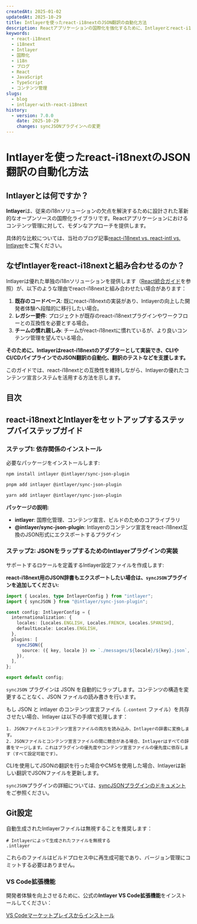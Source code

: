 ```yaml
---
createdAt: 2025-01-02
updatedAt: 2025-10-29
title: Intlayerを使ったreact-i18nextのJSON翻訳の自動化方法
description: Reactアプリケーションの国際化を強化するために、Intlayerとreact-i18nextを使ってJSON翻訳を自動化する方法。
keywords:
  - react-i18next
  - i18next
  - Intlayer
  - 国際化
  - i18n
  - ブログ
  - React
  - JavaScript
  - TypeScript
  - コンテンツ管理
slugs:
  - blog
  - intlayer-with-react-i18next
history:
  - version: 7.0.0
    date: 2025-10-29
    changes: syncJSONプラグインへの変更
---
```


# Intlayerを使ったreact-i18nextのJSON翻訳の自動化方法

## Intlayerとは何ですか？

**Intlayer**は、従来のi18nソリューションの欠点を解決するために設計された革新的なオープンソースの国際化ライブラリです。Reactアプリケーションにおけるコンテンツ管理に対して、モダンなアプローチを提供します。

具体的な比較については、当社のブログ記事[react-i18next vs. react-intl vs. Intlayer](https://github.com/aymericzip/intlayer/blob/main/docs/blog/ja/react-i18next_vs_react-intl_vs_intlayer.md)をご覧ください。

## なぜIntlayerをreact-i18nextと組み合わせるのか？

Intlayerは優れた単独のi18nソリューションを提供します（[React統合ガイド](https://github.com/aymericzip/intlayer/blob/main/docs/docs/ja/intlayer_with_vite+react.md)を参照）が、以下のような理由でreact-i18nextと組み合わせたい場合があります：

1. **既存のコードベース**: 既にreact-i18nextの実装があり、Intlayerの向上した開発者体験へ段階的に移行したい場合。
2. **レガシー要件**: プロジェクトが既存のreact-i18nextプラグインやワークフローとの互換性を必要とする場合。
3. **チームの慣れ親しみ**: チームがreact-i18nextに慣れているが、より良いコンテンツ管理を望んでいる場合。

**そのために、Intlayerはreact-i18nextのアダプターとして実装でき、CLIやCI/CDパイプラインでのJSON翻訳の自動化、翻訳のテストなどを支援します。**

このガイドでは、react-i18nextとの互換性を維持しながら、Intlayerの優れたコンテンツ宣言システムを活用する方法を示します。

## 目次

<TOC/>

## react-i18nextとIntlayerをセットアップするステップバイステップガイド

### ステップ1: 依存関係のインストール

必要なパッケージをインストールします:

```bash packageManager="npm"
npm install intlayer @intlayer/sync-json-plugin
```

```bash packageManager="pnpm"
pnpm add intlayer @intlayer/sync-json-plugin
```

```bash packageManager="yarn"
yarn add intlayer @intlayer/sync-json-plugin
```

**パッケージの説明:**

- **intlayer**: 国際化管理、コンテンツ宣言、ビルドのためのコアライブラリ
- **@intlayer/sync-json-plugin**: Intlayerのコンテンツ宣言をreact-i18next互換のJSON形式にエクスポートするプラグイン

### ステップ2: JSONをラップするためのIntlayerプラグインの実装

サポートするロケールを定義するIntlayer設定ファイルを作成します:

**react-i18next用のJSON辞書もエクスポートしたい場合は、`syncJSON`プラグインを追加してください:**

```typescript fileName="intlayer.config.ts"
import { Locales, type IntlayerConfig } from "intlayer";
import { syncJSON } from "@intlayer/sync-json-plugin";

const config: IntlayerConfig = {
  internationalization: {
    locales: [Locales.ENGLISH, Locales.FRENCH, Locales.SPANISH],
    defaultLocale: Locales.ENGLISH,
  },
  plugins: [
    syncJSON({
      source: ({ key, locale }) => `./messages/${locale}/${key}.json`,
    }),
  ],
};

export default config;
```

`syncJSON` プラグインは JSON を自動的にラップします。コンテンツの構造を変更することなく、JSON ファイルの読み書きを行います。

もし JSON と intlayer のコンテンツ宣言ファイル（`.content` ファイル）を共存させたい場合、Intlayer は以下の手順で処理します：

    1. JSONファイルとコンテンツ宣言ファイルの両方を読み込み、Intlayerの辞書に変換します。
    2. JSONファイルとコンテンツ宣言ファイルの間に競合がある場合、Intlayerはすべての辞書をマージします。これはプラグインの優先度やコンテンツ宣言ファイルの優先度に依存します（すべて設定可能です）。

CLIを使用してJSONの翻訳を行った場合やCMSを使用した場合、Intlayerは新しい翻訳でJSONファイルを更新します。

`syncJSON`プラグインの詳細については、[syncJSONプラグインのドキュメント](https://github.com/aymericzip/intlayer/blob/main/docs/docs/ja/plugins/sync-json.md)をご参照ください。

## Git設定

自動生成されたIntlayerファイルは無視することを推奨します：

```plaintext fileName=".gitignore"
# Intlayerによって生成されたファイルを無視する
.intlayer
```

これらのファイルはビルドプロセス中に再生成可能であり、バージョン管理にコミットする必要はありません。

### VS Code拡張機能

開発者体験を向上させるために、公式の**Intlayer VS Code拡張機能**をインストールしてください：

[VS Codeマーケットプレイスからインストール](https://marketplace.visualstudio.com/items?itemName=intlayer.intlayer-vs-code-extension)
